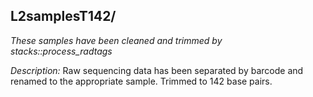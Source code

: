 ## L2samplesT142/

*These samples have been cleaned and trimmed by stacks::process_radtags*

*Description:* Raw sequencing data has been separated by barcode and renamed to the appropriate sample. Trimmed to 142 base pairs. 
